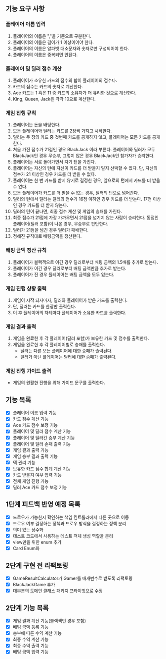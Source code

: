 ## 기능 요구 사항

### 플레이어 이름 입력

1. 플레이어의 이름은 ","을 기준으로 구분한다.
2. 플레이어의 이름은 길이가 1 이상이어야 한다.
3. 플레이어의 이름은 알파벳 대소문자와 숫자로만 구성되어야 한다.
4. 플레이어의 이름은 중복되면 안된다.

### 플레이어 및 딜러 점수 계산

1. 플레이어가 소유한 카드의 점수의 합이 플레이어의 점수다.
2. 카드의 점수는 카드의 숫자로 계산한다.
3. Ace 카드는 1 혹은 11 중 카드의 소유자가 더 유리한 것으로 계산한다.
4. King, Queen, Jack은 각각 10으로 계산한다.

### 게임 진행 규칙

1. 플레이어는 돈을 배팅한다.
2. 모든 플레이어와 딜러는 카드를 2장씩 가지고 시작한다.
3. 딜러는 두 장의 카드 중 첫번째 카드를 공개하지 않고, 플레이어는 모든 카드를 공개한다.
4. 처음 가진 점수가 21점인 경우 BlackJack 이라 부른다. 플레이어와 딜러가 모두 BlackJack인 경우 무승부, 그렇지 않은 경우 BlackJack인 참가자가 승리한다.
5. 플레이어는 서로 돌아가면서 자기 턴을 가진다.
6. 플레이어는 자신의 턴에 자신이 카드를 더 받을지 말지 선택할 수 있다. 단, 자신의 점수가 21 이상인 경우 카드를 더 받을 수 없다.
7. 플레이어는 한 번 카드를 받지 않기로 결정한 경우, 앞으로의 턴에서 카드를 더 받을 수 없다.
8. 모든 플레이어가 카드를 더 받을 수 없는 경우, 딜러의 턴으로 넘어간다.
9. 딜러의 턴에서 딜러는 딜러의 점수가 16점 이하인 경우 카드를 더 받는다. 17점 이상인 경우 카드를 더 받지 않는다.
10. 딜러의 턴이 끝나면, 최종 점수 계산 및 게임의 승패를 가린다.
11. 최종 점수가 21점에 가장 가까우면서 21점을 넘기지 않는 사람이 승리한다. 동점인 플레이어(딜러 포함)이 나온 경우, 무승부로 판단한다.
12. 딜러가 21점을 넘긴 경우 딜러가 패배한다.
13. 정해진 규칙대로 배팅금액을 정산한다.

### 배팅 금액 정산 규칙

1. 플레이어가 블랙잭으로 이긴 경우 딜러로부터 배팅 금액의 1.5배를 추가로 받는다.
2. 플레이어가 이긴 경우 딜러로부터 배팅 금액만큼 추가로 받는다.
3. 플레이어가 진 경우 플레이어는 배팅 금액을 모두 잃는다.

### 게임 진행 상황 출력

1. 게임이 시작 되자마자, 딜러와 플레이어가 받은 카드를 출력한다.
2. 단, 딜러는 카드를 한장만 출력한다.
3. 이 후 플레이어의 차례마다 플레이어가 소유한 카드를 출력한다.

### 게임 결과 출력

1. 게임을 완료한 후 각 플레이어(딜러 포함)가 보유한 카드 및 점수를 출력한다.
2. 게임을 완료한 후 각 플레이어별로 승패를 출력한다.
    - 딜러는 다른 모든 플레이어에 대한 승패가 출력된다.
    - 딜러가 아닌 플레이어는 딜러에 대한 승패가 출력된다.

### 게임 진행 가이드 출력

- 게임의 원활한 진행을 위해 가이드 문구를 출력한다.

## 기능 목록

- [x] 플레이어 이름 입력 기능
- [x] 카드 점수 계산 기능
- [x] Ace 카드 점수 보정 기능
- [x] 플레이어 및 딜러 점수 계산 기능
- [x] 플레이어 및 딜러간 승부 계산 기능
- [x] 플레이어 및 딜러 손패 출력 기능
- [x] 게임 결과 출력 기능
- [x] 게임 승부 결과 출력 기능
- [x] 덱 관리 기능
- [x] 보유한 카드 점수 합계 계산 기능
- [x] 카드 받을지 여부 입력 기능
- [x] 전체 게임 진행 기능
- [x] 딜러 Ace 카드 점수 보정 기능

## 1단계 피드백 반영 예정 목록

- [x] 드로우가 가능한지 확인하는 책임 컨트롤러에서 다른 곳으로 이동
- [x] 드로우 여부 결정하는 정책과 드로우 방식을 결정하는 정책 분리
- [x] 의미 있는 상수화
- [x] 테스트 코드에서 사용하는 테스트 객체 생성 역할을 분리
- [x] view만을 위한 enum 추가
- [x] Card Enum화

## 2단계 구현 전 리팩토링

- [x] GameResultCalculator가 Gamer를 매개변수로 받도록 리팩토링
- [x] BlackJackGame 추가
- [x] 대부분의 도메인 클래스 패키지 프라이빗으로 수정

## 2단계 기능 목록

- [x] 게임 결과 계산 기능(블랙잭인 경우 포함)
- [x] 배팅 금액 등록 기능
- [x] 승부에 따른 수익 계산 기능
- [x] 최종 수익 계산 기능
- [x] 최종 수익 출력 기능
- [x] 배팅 금액 입력 기능
